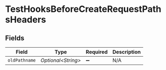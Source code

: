 # TestHooksBeforeCreateRequestPathsHeaders


## Fields

| Field               | Type                | Required            | Description         |
| ------------------- | ------------------- | ------------------- | ------------------- |
| `oldPathname`       | *Optional\<String>* | :heavy_minus_sign:  | N/A                 |